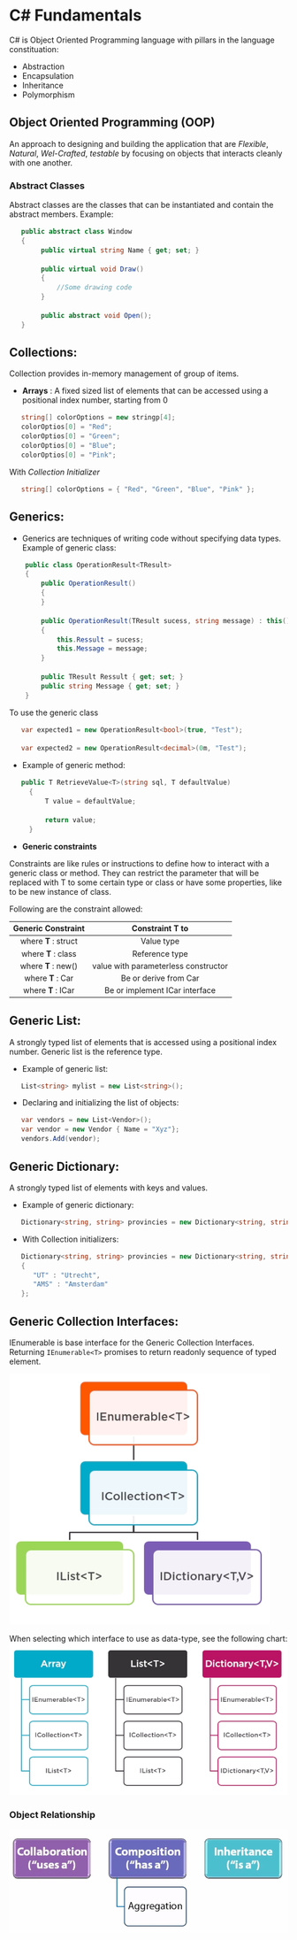 # C# Fundamentals
C# is Object Oriented Programming language with pillars in the language constituation:
- Abstraction
- Encapsulation
- Inheritance
- Polymorphism

## Object Oriented Programming (OOP)
An approach to designing and building the application that are *Flexible*, *Natural*, *Wel-Crafted*, *testable* by focusing on objects that interacts cleanly with one another.

### Abstract Classes
Abstract classes are the classes that can be instantiated and contain the abstract members. Example:
```csharp
   public abstract class Window
   {
        public virtual string Name { get; set; }
        
        public virtual void Draw()
        {
            //Some drawing code
        }
        
        public abstract void Open();
   }
```

## Collections:
Collection provides in-memory management of group of items.

- **Arrays** : A fixed sized list of elements that can be accessed using a positional index number, starting from 0

```csharp
   string[] colorOptions = new stringp[4];
   colorOptios[0] = "Red";
   colorOptios[0] = "Green";
   colorOptios[0] = "Blue";
   colorOptios[0] = "Pink";
```

With *Collection Initializer*

```csharp
   string[] colorOptions = { "Red", "Green", "Blue", "Pink" };
```

## Generics:
- Generics are techniques of writing code without specifying data types. Example of generic class:
```csharp
    public class OperationResult<TResult>
    {
        public OperationResult()
        {
        }

        public OperationResult(TResult sucess, string message) : this()
        {
            this.Ressult = sucess;
            this.Message = message;
        }

        public TResult Ressult { get; set; }
        public string Message { get; set; }
    }
```
To use the generic class 
```csharp
   var expected1 = new OperationResult<bool>(true, "Test");
   
   var expected2 = new OperationResult<decimal>(0m, "Test");
```
- Example of generic method:
```csharp
   public T RetrieveValue<T>(string sql, T defaultValue)
     {
         T value = defaultValue;

         return value;
     }
```
- **Generic constraints**

Constraints are like rules or instructions to define how to interact with a generic class or method. They can restrict the parameter that will be replaced with T to some certain type or class or have some properties, like to be new instance of class.

Following are the constraint allowed:

| Generic Constraint    | Constraint **T** to |
| :---:                 | :-:                 |
| where **T** : struct  | Value type          |
| where **T** : class   | Reference type      |
| where **T** : new()   | value with parameterless constructor |
| where **T** : Car     | Be or derive from Car |
| where **T** : ICar     | Be or implement ICar interface |

## Generic List:
A strongly typed list of elements that is accessed using a positional index number. Generic list is the reference type.
- Example of generic list:
```csharp
   List<string> mylist = new List<string>();
```

- Declaring and initializing the list of objects:
```csharp
   var vendors = new List<Vendor>();
   var vendor = new Vendor { Name = "Xyz"};
   vendors.Add(vendor);
```

## Generic Dictionary:
A strongly typed list of elements with keys and values.
- Example of generic dictionary:
```csharp
   Dictionary<string, string> provincies = new Dictionary<string, string>();
```
- With Collection initializers:
```csharp
   Dictionary<string, string> provincies = new Dictionary<string, string>()
   {
      "UT" : "Utrecht",
      "AMS" : "Amsterdam"
   };
```

## Generic Collection Interfaces:
IEnumerable is base interface for the Generic Collection Interfaces. Returning `IEnumerable<T>` promises to return readonly sequence of typed element.

![img text](https://github.com/milindchavan12/CSharpFundamentals/blob/master/assets/generic-interface.png)

When selecting which interface to use as data-type, see the following chart:
![img text](https://github.com/milindchavan12/CSharpFundamentals/blob/master/assets/chart.png)

### Object Relationship
![img text](https://github.com/milindchavan12/CSharpFundamentals/blob/master/assets/object-relationship.png)

